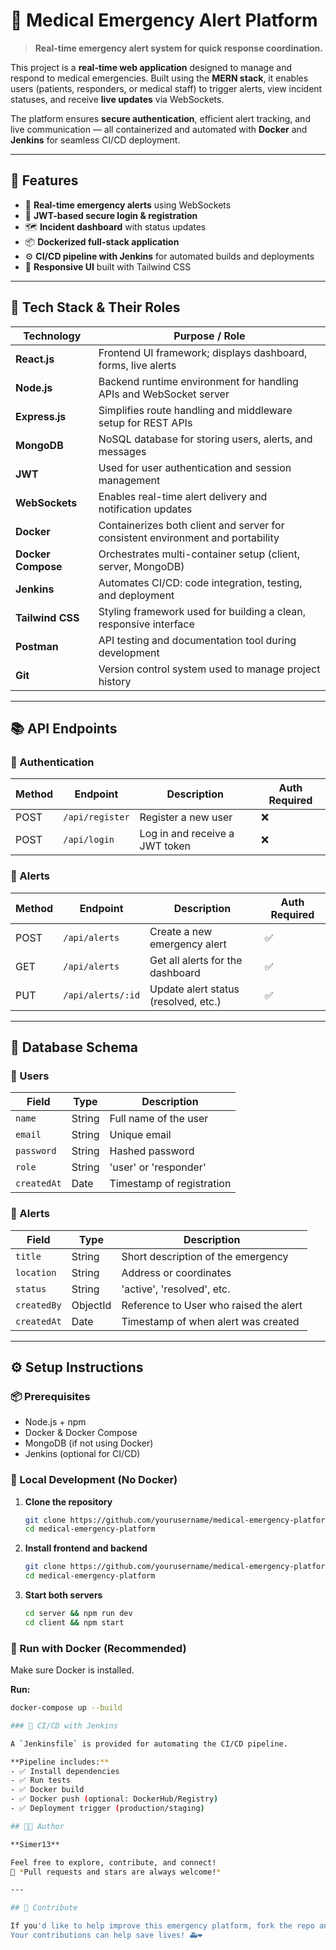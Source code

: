 # 🚨 Medical Emergency Alert Platform

> **Real-time emergency alert system for quick response coordination.**

This project is a **real-time web application** designed to manage and respond to medical emergencies. Built using the **MERN stack**, it enables users (patients, responders, or medical staff) to trigger alerts, view incident statuses, and receive **live updates** via WebSockets.

The platform ensures **secure authentication**, efficient alert tracking, and live communication — all containerized and automated with **Docker** and **Jenkins** for seamless CI/CD deployment.

---

## 🚀 Features

- 🧠 **Real-time emergency alerts** using WebSockets
- 🔐 **JWT-based secure login & registration**
- 🗺️ **Incident dashboard** with status updates
- 📦 **Dockerized full-stack application**
- ⚙️ **CI/CD pipeline with Jenkins** for automated builds and deployments
- 🎨 **Responsive UI** built with Tailwind CSS

---

## 🧪 Tech Stack & Their Roles

| Technology       | Purpose / Role                                                                 |
|------------------|----------------------------------------------------------------------------------|
| **React.js**     | Frontend UI framework; displays dashboard, forms, live alerts                   |
| **Node.js**      | Backend runtime environment for handling APIs and WebSocket server              |
| **Express.js**   | Simplifies route handling and middleware setup for REST APIs                    |
| **MongoDB**      | NoSQL database for storing users, alerts, and messages                          |
| **JWT**          | Used for user authentication and session management                             |
| **WebSockets**   | Enables real-time alert delivery and notification updates                       |
| **Docker**       | Containerizes both client and server for consistent environment and portability |
| **Docker Compose**| Orchestrates multi-container setup (client, server, MongoDB)                    |
| **Jenkins**      | Automates CI/CD: code integration, testing, and deployment                      |
| **Tailwind CSS** | Styling framework used for building a clean, responsive interface               |
| **Postman**      | API testing and documentation tool during development                           |
| **Git**          | Version control system used to manage project history                           |

---

## 📚 API Endpoints

### 🔐 Authentication

| Method | Endpoint        | Description                    | Auth Required |
|--------|------------------|--------------------------------|---------------|
| POST   | `/api/register`  | Register a new user            | ❌            |
| POST   | `/api/login`     | Log in and receive a JWT token | ❌            |

### 🚨 Alerts

| Method | Endpoint          | Description                           | Auth Required |
|--------|-------------------|---------------------------------------|---------------|
| POST   | `/api/alerts`     | Create a new emergency alert          | ✅            |
| GET    | `/api/alerts`     | Get all alerts for the dashboard      | ✅            |
| PUT    | `/api/alerts/:id` | Update alert status (resolved, etc.)  | ✅            |

---

## 🧾 Database Schema

### 👤 Users

| Field       | Type     | Description             |
|-------------|----------|-------------------------|
| `name`      | String   | Full name of the user   |
| `email`     | String   | Unique email            |
| `password`  | String   | Hashed password         |
| `role`      | String   | 'user' or 'responder'   |
| `createdAt` | Date     | Timestamp of registration |

### 🚨 Alerts

| Field        | Type     | Description                          |
|--------------|----------|--------------------------------------|
| `title`      | String   | Short description of the emergency   |
| `location`   | String   | Address or coordinates               |
| `status`     | String   | 'active', 'resolved', etc.           |
| `createdBy`  | ObjectId | Reference to User who raised the alert |
| `createdAt`  | Date     | Timestamp of when alert was created  |

---

## ⚙️ Setup Instructions

### 📦 Prerequisites

- Node.js + npm
- Docker & Docker Compose
- MongoDB (if not using Docker)
- Jenkins (optional for CI/CD)

### 🔧 Local Development (No Docker)

1. **Clone the repository**
   ```bash
   git clone https://github.com/yourusername/medical-emergency-platform.git
   cd medical-emergency-platform
2. **Install frontend and backend**
   ```bash
   git clone https://github.com/yourusername/medical-emergency-platform.git
   cd medical-emergency-platform
3. **Start both servers**
   ```bash
   cd server && npm run dev
   cd client && npm start

### 🐳 Run with Docker (Recommended)

Make sure Docker is installed.

**Run:**
```bash
docker-compose up --build

### 🧪 CI/CD with Jenkins

A `Jenkinsfile` is provided for automating the CI/CD pipeline.

**Pipeline includes:**
- ✅ Install dependencies
- ✅ Run tests
- ✅ Docker build
- ✅ Docker push (optional: DockerHub/Registry)
- ✅ Deployment trigger (production/staging)

## 👨‍💻 Author

**Simer13**

Feel free to explore, contribute, and connect!  
📨 *Pull requests and stars are always welcome!*

---

## 🌈 Contribute

If you'd like to help improve this emergency platform, fork the repo and make a pull request — or open an issue for discussion.  
Your contributions can help save lives! 🚑❤️
 
 
